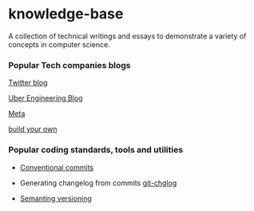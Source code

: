 # knowledge-base

A collection of technical writings and essays to demonstrate a variety of concepts in computer science.


### Popular Tech companies blogs

[Twitter blog](https://blog.twitter.com/engineering/en_us)

[Uber Engineering Blog](https://www.uber.com/en-IN/blog/bangalore/engineering/)

[Meta](https://engineering.fb.com/)

[build your own](https://build-your-own.org/)

### Popular coding standards, tools and utilities
- [Conventional commits](https://www.conventionalcommits.org/en/v1.0.0/)

- Generating changelog from commits [git-chglog](https://github.com/git-chglog/git-chglog)

- [Semanting versioning](https://semver.org/)
